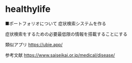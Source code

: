 # healthylife

■ポートフォリオについて
症状検索システムを作る

症状検索をするための必要最低限の情報を搭載することにする

類似アプリ
https://ubie.app/

参考文献
https://www.saiseikai.or.jp/medical/disease/

